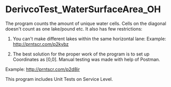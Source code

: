 # DerivcoTest_WaterSurfaceArea_OH
The program counts the amount of unique water cells.
Cells on the diagonal doesn't count as one lake/pound etc. 
It also has few restrictions: 
1) You can't make different lakes within the same  horizontal lane:
Example:
http://prntscr.com/p2kybz

2) The best solution for the proper work of the program is to set up Coordinates as [0,0].
Manual testing was made with help of Postman.

Example:
http://prntscr.com/p2d8ir

This program includes Unit Tests on Service Level.
